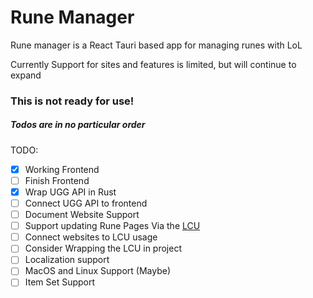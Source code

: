 # Rune Manager
Rune manager is a React Tauri based app for managing runes with LoL

Currently Support for sites and features is limited, but will continue to expand

### This is not ready for use!
##### Todos are in no particular order
TODO: 

- [X] Working Frontend
- [ ] Finish Frontend
- [x] Wrap UGG API in Rust
- [ ] Connect UGG API to frontend
- [ ] Document Website Support
- [ ] Support updating Rune Pages Via the [LCU](https://lib.rs/crates/shaco)
- [ ] Connect websites to LCU usage
- [ ] Consider Wrapping the LCU in project
- [ ] Localization support
- [ ] MacOS and Linux Support (Maybe)
- [ ] Item Set Support
